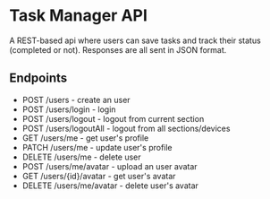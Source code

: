 # Task Manager API
A REST-based api where users can save tasks and track their status (completed or not). 
Responses are all sent in JSON format.

## Endpoints
* POST /users               - create an user
* POST /users/login         - login
* POST /users/logout        - logout from current section
* POST /users/logoutAll     - logout from all sections/devices
* GET /users/me             - get user's profile
* PATCH /users/me           - update user's profile
* DELETE /users/me          - delete user
* POST /users/me/avatar     - upload an user avatar
* GET /users/{id}/avatar    - get user's avatar
* DELETE /users/me/avatar   - delete user's avatar
